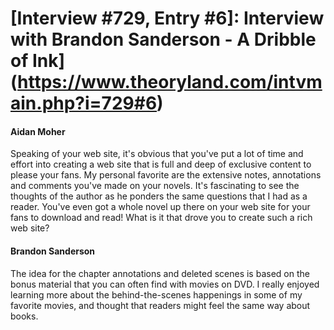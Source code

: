 # [Interview #729, Entry #6]: Interview with Brandon Sanderson - A Dribble of Ink](https://www.theoryland.com/intvmain.php?i=729#6)

#### Aidan Moher

Speaking of your web site, it's obvious that you've put a lot of time and effort into creating a web site that is full and deep of exclusive content to please your fans. My personal favorite are the extensive notes, annotations and comments you've made on your novels. It's fascinating to see the thoughts of the author as he ponders the same questions that I had as a reader. You've even got a whole novel up there on your web site for your fans to download and read! What is it that drove you to create such a rich web site?

#### Brandon Sanderson

The idea for the chapter annotations and deleted scenes is based on the bonus material that you can often find with movies on DVD. I really enjoyed learning more about the behind-the-scenes happenings in some of my favorite movies, and thought that readers might feel the same way about books.

